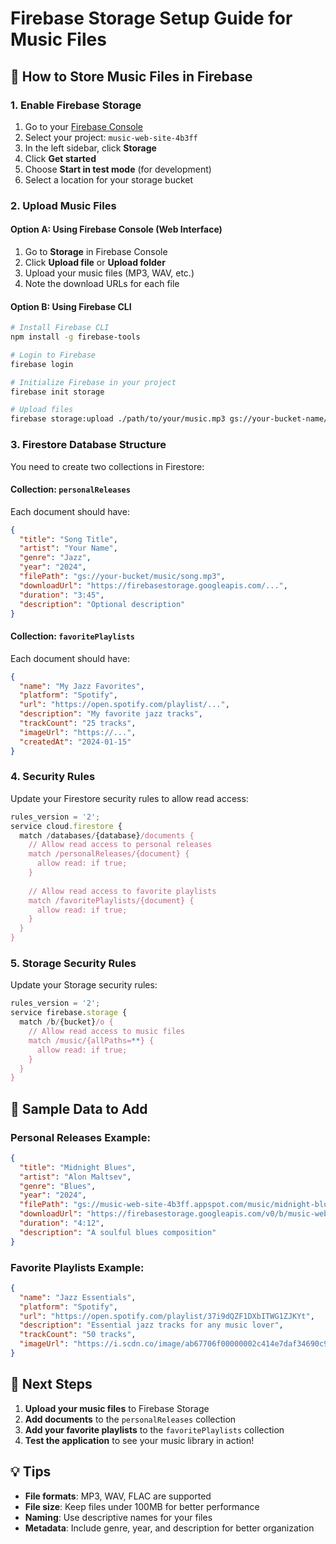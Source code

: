 # Firebase Storage Setup Guide for Music Files

## 🎵 How to Store Music Files in Firebase

### 1. Enable Firebase Storage

1. Go to your [Firebase Console](https://console.firebase.google.com/)
2. Select your project: `music-web-site-4b3ff`
3. In the left sidebar, click **Storage**
4. Click **Get started**
5. Choose **Start in test mode** (for development)
6. Select a location for your storage bucket

### 2. Upload Music Files

#### Option A: Using Firebase Console (Web Interface)
1. Go to **Storage** in Firebase Console
2. Click **Upload file** or **Upload folder**
3. Upload your music files (MP3, WAV, etc.)
4. Note the download URLs for each file

#### Option B: Using Firebase CLI
```bash
# Install Firebase CLI
npm install -g firebase-tools

# Login to Firebase
firebase login

# Initialize Firebase in your project
firebase init storage

# Upload files
firebase storage:upload ./path/to/your/music.mp3 gs://your-bucket-name/music/
```

### 3. Firestore Database Structure

You need to create two collections in Firestore:

#### Collection: `personalReleases`
Each document should have:
```json
{
  "title": "Song Title",
  "artist": "Your Name",
  "genre": "Jazz",
  "year": "2024",
  "filePath": "gs://your-bucket/music/song.mp3",
  "downloadUrl": "https://firebasestorage.googleapis.com/...",
  "duration": "3:45",
  "description": "Optional description"
}
```

#### Collection: `favoritePlaylists`
Each document should have:
```json
{
  "name": "My Jazz Favorites",
  "platform": "Spotify",
  "url": "https://open.spotify.com/playlist/...",
  "description": "My favorite jazz tracks",
  "trackCount": "25 tracks",
  "imageUrl": "https://...",
  "createdAt": "2024-01-15"
}
```

### 4. Security Rules

Update your Firestore security rules to allow read access:

```javascript
rules_version = '2';
service cloud.firestore {
  match /databases/{database}/documents {
    // Allow read access to personal releases
    match /personalReleases/{document} {
      allow read: if true;
    }
    
    // Allow read access to favorite playlists
    match /favoritePlaylists/{document} {
      allow read: if true;
    }
  }
}
```

### 5. Storage Security Rules

Update your Storage security rules:

```javascript
rules_version = '2';
service firebase.storage {
  match /b/{bucket}/o {
    // Allow read access to music files
    match /music/{allPaths=**} {
      allow read: if true;
    }
  }
}
```

## 🎯 Sample Data to Add

### Personal Releases Example:
```json
{
  "title": "Midnight Blues",
  "artist": "Alon Maltsev",
  "genre": "Blues",
  "year": "2024",
  "filePath": "gs://music-web-site-4b3ff.appspot.com/music/midnight-blues.mp3",
  "downloadUrl": "https://firebasestorage.googleapis.com/v0/b/music-web-site-4b3ff.appspot.com/o/music%2Fmidnight-blues.mp3?alt=media&token=...",
  "duration": "4:12",
  "description": "A soulful blues composition"
}
```

### Favorite Playlists Example:
```json
{
  "name": "Jazz Essentials",
  "platform": "Spotify",
  "url": "https://open.spotify.com/playlist/37i9dQZF1DXbITWG1ZJKYt",
  "description": "Essential jazz tracks for any music lover",
  "trackCount": "50 tracks",
  "imageUrl": "https://i.scdn.co/image/ab67706f00000002c414e7daf34690c9f983f76e"
}
```

## 🚀 Next Steps

1. **Upload your music files** to Firebase Storage
2. **Add documents** to the `personalReleases` collection
3. **Add your favorite playlists** to the `favoritePlaylists` collection
4. **Test the application** to see your music library in action!

## 💡 Tips

- **File formats**: MP3, WAV, FLAC are supported
- **File size**: Keep files under 100MB for better performance
- **Naming**: Use descriptive names for your files
- **Metadata**: Include genre, year, and description for better organization
